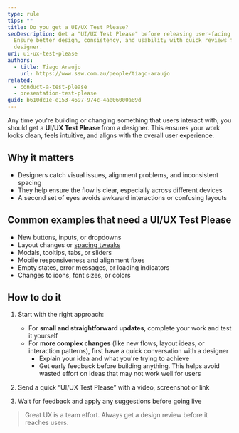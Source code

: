 ```yaml
---
type: rule
tips: ""
title: Do you get a UI/UX Test Please?
seoDescription: Get a "UI/UX Test Please" before releasing user-facing work.
  Ensure better design, consistency, and usability with quick reviews from a
  designer.
uri: ui-ux-test-please
authors:
  - title: Tiago Araujo
    url: https://www.ssw.com.au/people/tiago-araujo
related:
  - conduct-a-test-please
  - presentation-test-please
guid: b610dc1e-e153-4697-974c-4ae06000a89d
---
```

Any time you're building or changing something that users interact with, you should get a **UI/UX Test Please** from a designer. This ensures your work looks clean, feels intuitive, and aligns with the overall user experience.

<!--endintro-->

## Why it matters

- Designers catch visual issues, alignment problems, and inconsistent spacing  
- They help ensure the flow is clear, especially across different devices  
- A second set of eyes avoids awkward interactions or confusing layouts  

## Common examples that need a UI/UX Test Please
- New buttons, inputs, or dropdowns  
- Layout changes or [spacing tweaks](/format-new-lines)  
- Modals, tooltips, tabs, or sliders  
- Mobile responsiveness and alignment fixes  
- Empty states, error messages, or loading indicators  
- Changes to icons, font sizes, or colors  

## How to do it

1. Start with the right approach:
   - For **small and straightforward updates**, complete your work and test it yourself
   - For **more complex changes** (like new flows, layout ideas, or interaction patterns), first have a quick conversation with a designer
     - Explain your idea and what you're trying to achieve  
     - Get early feedback before building anything. This helps avoid wasted effort on ideas that may not work well for users  

2. Send a quick “UI/UX Test Please” with a video, screenshot or link  
3. Wait for feedback and apply any suggestions before going live  

> Great UX is a team effort. Always get a design review before it reaches users.


